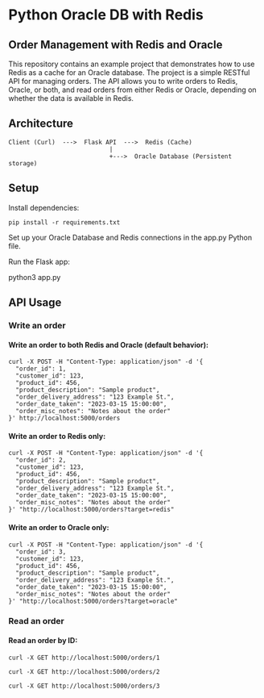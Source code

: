 # Python Oracle DB with Redis
## Order Management with Redis and Oracle

This repository contains an example project that demonstrates how to use Redis as a cache for an Oracle database. The project is a simple RESTful API for managing orders. The API allows you to write orders to Redis, Oracle, or both, and read orders from either Redis or Oracle, depending on whether the data is available in Redis.

## Architecture
```
Client (Curl)  --->  Flask API  --->  Redis (Cache)
                            |
                            +--->  Oracle Database (Persistent storage)
```

## Setup

Install dependencies:

```
pip install -r requirements.txt
```

Set up your Oracle Database and Redis connections in the app.py Python file.

Run the Flask app:

python3 app.py

## API Usage
### Write an order

#### Write an order to both Redis and Oracle (default behavior):

```
curl -X POST -H "Content-Type: application/json" -d '{
  "order_id": 1,
  "customer_id": 123,
  "product_id": 456,
  "product_description": "Sample product",
  "order_delivery_address": "123 Example St.",
  "order_date_taken": "2023-03-15 15:00:00",
  "order_misc_notes": "Notes about the order"
}' http://localhost:5000/orders
```

#### Write an order to Redis only:

```
curl -X POST -H "Content-Type: application/json" -d '{
  "order_id": 2,
  "customer_id": 123,
  "product_id": 456,
  "product_description": "Sample product",
  "order_delivery_address": "123 Example St.",
  "order_date_taken": "2023-03-15 15:00:00",
  "order_misc_notes": "Notes about the order"
}' "http://localhost:5000/orders?target=redis"
```
    
#### Write an order to Oracle only:

```
curl -X POST -H "Content-Type: application/json" -d '{
  "order_id": 3,
  "customer_id": 123,
  "product_id": 456,
  "product_description": "Sample product",
  "order_delivery_address": "123 Example St.",
  "order_date_taken": "2023-03-15 15:00:00",
  "order_misc_notes": "Notes about the order"
}' "http://localhost:5000/orders?target=oracle"
```

### Read an order

#### Read an order by ID:

```
curl -X GET http://localhost:5000/orders/1

curl -X GET http://localhost:5000/orders/2

curl -X GET http://localhost:5000/orders/3
```
